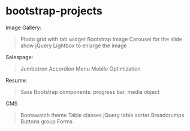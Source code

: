 # bootstrap-projects

Image Gallery:
>Photo grid with tab widget 
>Bootstrap Image Carousel for the slide show
>jQuery Lightbox to enlarge the image

Salespage:
>Jumbotron
>Accordion Menu
>Mobile Optimization

Resume:
>Sass
>Bootstrap components: progress bar, media object

CMS
>Bootswatch theme
>Table classes
>jQuery table sorter
>Breadcrumps
>Buttons group
>Forms
